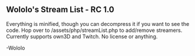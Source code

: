 Wololo's Stream List - RC 1.0
---

Everything is minified, though you can decompress it if you want to see the code. Hop over to /assets/php/streamList.php to add/remove streamers. Currently supports own3D and Twitch.
No license or anything.

-Wololo